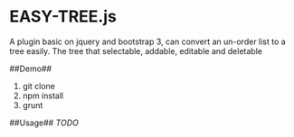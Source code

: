 EASY-TREE.js
============

A plugin basic on jquery and bootstrap 3, can convert an un-order list to a tree easily. The tree that
selectable, addable, editable and deletable

##Demo##
1. git clone
2. npm install
3. grunt

##Usage##
*TODO*
